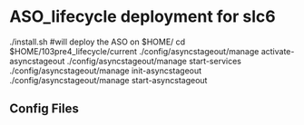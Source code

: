 ASO_lifecycle deployment for slc6
=============
./install.sh #will deploy the ASO on $HOME/
cd $HOME/103pre4_lifecycle/current
./config/asyncstageout/manage activate-asyncstageout
./config/asyncstageout/manage start-services
./config/asyncstageout/manage init-asyncstageout
./config/asyncstageout/manage start-asyncstageout

Config Files
--------------
